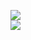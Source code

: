 [![](https://img.shields.io/badge/Made%20With-Github%20Spray-lightgrey.svg?style=for-the-badge&logo=github)](https://github.com/Annihil/github-spray#18344)  
[![](https://i.imgur.com/2DrTn0Z.gif)](https://github.com/Annihil/github-spray)